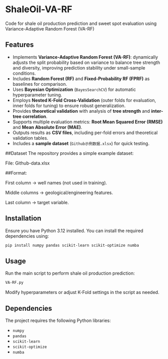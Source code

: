 # ShaleOil-VA-RF
Code for shale oil production prediction and sweet spot evaluation using Variance-Adaptive Random Forest (VA-RF)

## Features
- Implements **Variance-Adaptive Random Forest (VA-RF)**: dynamically adjusts the split probability based on variance to balance tree strength and diversity, improving prediction stability under small-sample conditions.  
- Includes **Random Forest (RF)** and **Fixed-Probability RF (FPRF)** as baselines for comparison.  
- Uses **Bayesian Optimization** (`BayesSearchCV`) for automatic hyperparameter tuning.  
- Employs **Nested K-Fold Cross-Validation** (outer folds for evaluation, inner folds for tuning) to ensure robust generalization.  
- Provides **theoretical validation** with analysis of **tree strength** and **inter-tree correlation**.  
- Supports multiple evaluation metrics: **Root Mean Squared Error (RMSE)** and **Mean Absolute Error (MAE)**.  
- Outputs results as **CSV files**, including per-fold errors and theoretical validation tables.  
- Includes a **sample dataset** (`Github示例数据.xlsx`) for quick testing.  

##Dataset
The repository provides a simple example dataset:

File: Github-data.xlsx

##Format:

First column → well names (not used in training).

Middle columns → geological/engineering features.

Last column → target variable.

## Installation
Ensure you have Python 3.12 installed. You can install the required dependencies using:

```bash
pip install numpy pandas scikit-learn scikit-optimize numba
```

## Usage
Run the main script to perform shale oil production prediction:

```bash
VA-RF.py
```

Modify hyperparameters or adjust K-Fold settings in the script as needed.

## Dependencies
The project requires the following Python libraries:
- `numpy`
- `pandas`
- `scikit-learn`
- `scikit-optimize`
- `numba`


